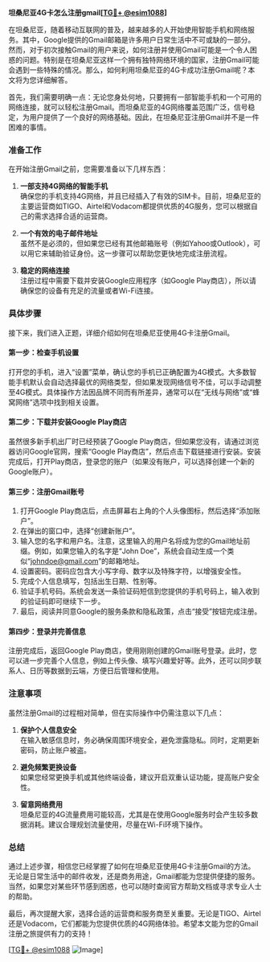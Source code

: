 **坦桑尼亚4G卡怎么注册gmail[[TG💪+ @esim1088](https://t.me/s/esim1088)]**

在坦桑尼亚，随着移动互联网的普及，越来越多的人开始使用智能手机和网络服务。其中，Google提供的Gmail邮箱是许多用户日常生活中不可或缺的一部分。然而，对于初次接触Gmail的用户来说，如何注册并使用Gmail可能是一个令人困惑的问题。特别是在坦桑尼亚这样一个拥有独特网络环境的国家，注册Gmail可能会遇到一些特殊的情况。那么，如何利用坦桑尼亚的4G卡成功注册Gmail呢？本文将为您详细解答。

首先，我们需要明确一点：无论您身处何地，只要拥有一部智能手机和一个可用的网络连接，就可以轻松注册Gmail。而坦桑尼亚的4G网络覆盖范围广泛，信号稳定，为用户提供了一个良好的网络基础。因此，在坦桑尼亚注册Gmail并不是一件困难的事情。

### 准备工作

在开始注册Gmail之前，您需要准备以下几样东西：

1. **一部支持4G网络的智能手机**  
   确保您的手机支持4G网络，并且已经插入了有效的SIM卡。目前，坦桑尼亚的主要运营商如TIGO、Airtel和Vodacom都提供优质的4G服务，您可以根据自己的需求选择合适的运营商。

2. **一个有效的电子邮件地址**  
   虽然不是必须的，但如果您已经有其他邮箱账号（例如Yahoo或Outlook），可以用它来辅助验证身份。这一步骤可以帮助您更快地完成注册流程。

3. **稳定的网络连接**  
   注册过程中需要下载并安装Google应用程序（如Google Play商店），所以请确保您的设备有充足的流量或者Wi-Fi连接。

### 具体步骤

接下来，我们进入正题，详细介绍如何在坦桑尼亚使用4G卡注册Gmail。

#### 第一步：检查手机设置
打开您的手机，进入“设置”菜单，确认您的手机已正确配置为4G模式。大多数智能手机默认会自动选择最优的网络类型，但如果发现网络信号不佳，可以手动调整至4G模式。具体操作方法因品牌不同而有所差异，通常可以在“无线与网络”或“蜂窝网络”选项中找到相关设置。

#### 第二步：下载并安装Google Play商店
虽然很多新手机出厂时已经预装了Google Play商店，但如果您没有，请通过浏览器访问Google官网，搜索“Google Play商店”，然后点击下载链接进行安装。安装完成后，打开Play商店，登录您的账户（如果没有账户，可以选择创建一个新的Google账户）。

#### 第三步：注册Gmail账号
1. 打开Google Play商店后，点击屏幕右上角的个人头像图标，然后选择“添加账户”。
2. 在弹出的窗口中，选择“创建新账户”。
3. 输入您的名字和用户名。注意，这里输入的用户名将成为您的Gmail地址前缀。例如，如果您输入的名字是“John Doe”，系统会自动生成一个类似“johndoe@gmail.com”的邮箱地址。
4. 设置密码。密码应包含大小写字母、数字以及特殊字符，以增强安全性。
5. 完成个人信息填写，包括出生日期、性别等。
6. 验证手机号码。系统会发送一条验证码短信到您提供的手机号码上，输入收到的验证码即可继续下一步。
7. 最后，阅读并同意Google的服务条款和隐私政策，点击“接受”按钮完成注册。

#### 第四步：登录并完善信息
注册完成后，返回Google Play商店，使用刚刚创建的Gmail账号登录。此时，您可以进一步完善个人信息，例如上传头像、填写兴趣爱好等。此外，还可以同步联系人、日历等数据到云端，方便日后管理和使用。

### 注意事项

虽然注册Gmail的过程相对简单，但在实际操作中仍需注意以下几点：

1. **保护个人信息安全**  
   在输入敏感信息时，务必确保周围环境安全，避免泄露隐私。同时，定期更新密码，防止账户被盗。

2. **避免频繁更换设备**  
   如果您经常更换手机或其他终端设备，建议开启双重认证功能，提高账户安全性。

3. **留意网络费用**  
   坦桑尼亚的4G流量费用可能较高，尤其是在使用Google服务时会产生较多数据消耗。建议合理规划流量使用，尽量在Wi-Fi环境下操作。

### 总结

通过上述步骤，相信您已经掌握了如何在坦桑尼亚使用4G卡注册Gmail的方法。无论是日常生活中的邮件收发，还是商务用途，Gmail都能为您提供便捷的服务。当然，如果您对某些环节感到困惑，也可以随时查阅官方帮助文档或寻求专业人士的帮助。

最后，再次提醒大家，选择合适的运营商和服务商至关重要。无论是TIGO、Airtel还是Vodacom，它们都能为您提供优质的4G网络体验。希望本文能为您的Gmail注册之旅提供有力的支持！

[[TG💪+ @esim1088](https://t.me/s/esim1088) ![Image](https://i.postimg.cc/4NQfJmqS/Snipaste-2025-05-13-00-14-12.png)]